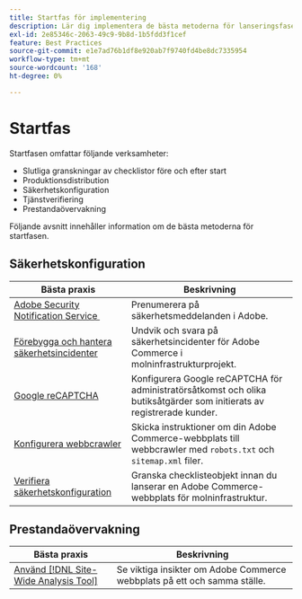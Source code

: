 ```yaml
---
title: Startfas för implementering
description: Lär dig implementera de bästa metoderna för lanseringsfasen av Adobe Commerce-projekt.
exl-id: 2e85346c-2063-49c9-9b8d-1b5fdd3f1cef
feature: Best Practices
source-git-commit: e1e7ad76b1df8e920ab7f9740fd4be8dc7335954
workflow-type: tm+mt
source-wordcount: '168'
ht-degree: 0%

---
```


# Startfas

Startfasen omfattar följande verksamheter:

- Slutliga granskningar av checklistor före och efter start
- Produktionsdistribution
- Säkerhetskonfiguration
- Tjänstverifiering
- Prestandaövervakning

Följande avsnitt innehåller information om de bästa metoderna för startfasen.

## Säkerhetskonfiguration

| Bästa praxis | Beskrivning |
|------------------------------------------------------------------------------------------------------------------------------------|---------------------------------------------------------------------------------------------------------------|
| [Adobe Security Notification Service &#x200B;](https://www.adobe.com/subscription/adbeSecurityNotifications.html) | Prenumerera på säkerhetsmeddelanden i Adobe. |
| [Förebygga och hantera säkerhetsincidenter](prevent-respond-security-incident.md) | Undvik och svara på säkerhetsincidenter för Adobe Commerce i molninfrastrukturprojekt. |
| [Google reCAPTCHA](https://experienceleague.adobe.com/docs/commerce-admin/systems/security/captcha/security-google-recaptcha.html) | Konfigurera Google reCAPTCHA för administratörsåtkomst och olika butiksåtgärder som initierats av registrerade kunder. |
| [Konfigurera webbcrawler](robots-txt.md) | Skicka instruktioner om din Adobe Commerce-webbplats till webbcrawler med `robots.txt` och `sitemap.xml` filer. |
| [Verifiera säkerhetskonfiguration](https://experienceleague.adobe.com/docs/commerce-cloud-service/user-guide/launch/checklist.html) | Granska checklisteobjekt innan du lanserar en Adobe Commerce-webbplats för molninfrastruktur. |

## Prestandaövervakning

| Bästa praxis | Beskrivning |
|------------------------------------------------------------------------------------------------------------------------------------------------|----------------------------------------------------------------------|
| [Använd [!DNL Site-Wide Analysis Tool]](../../../tools/site-wide-analysis-tool/intro.md#integrations-with-other-adobe-commerce-support-tools) | Se viktiga insikter om Adobe Commerce webbplats på ett och samma ställe. |
